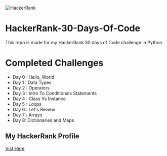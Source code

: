 ![HackerRank](https://cdn-images-1.medium.com/max/2600/1*UGT1Rh9xLww3JeIDR1F0RQ.png)

# HackerRank-30-Days-Of-Code
This repo is made for my HackerRank 30 days of Code challenge in Python

# Completed Challenges
* Day 0 : Hello, World
* Day 1 : Data Types
* Day 2 : Operators
* Day 3 : Intro To Conditionals Statements
* Day 4 : Class Vs Instance
* Day 5 : Loops
* Day 6 : Let's Review
* Day 7 : Arrays
* Day 8: Dictionaries and Maps

## My HackerRank Profile
<a href='https://www.hackerrank.com/henry_richard_7'>
  Vist Here
</a>
